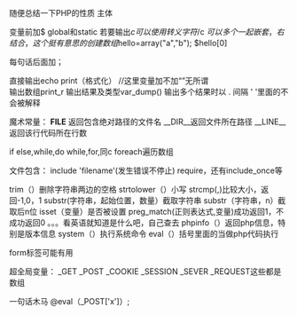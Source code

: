 ﻿随便总结一下PHP的性质
主体<?php      ?>

变量前加$
global和static
若要输出$c可以使用转义字符/$c
$可以多个一起嵌套，右结合，这个挺有意思的
创建数组$hello=array("a","b");      $hello[0]

每句话后面加；

直接输出echo print（格式化） //这里变量加不加“”无所谓  
输出数组print_r           输出结果及类型var_dump()                 输出多个结果时以  .  间隔      '  '里面的不会被解释

魔术常量：
__FILE__ 返回包含绝对路径的文件名
__DIR__返回文件所在路径
__LINE__返回该行代码所在行数

if else,while,do while,for,同c
foreach遍历数组

文件包含：
include 'filename'(发生错误不停止)
require，还有include_once等

trim（）删除字符串两边的空格
strtolower（）小写
strcmp(,)比较大小，返回-1,0，1
substr(字符串，起始位置，数量）截取字符串        substr（字符串，n）截取后n位
isset（变量）是否被设置
preg_match(正则表达式,变量)成功返回1，不成功返回0
。。。看英语就知道是什么吧，自己查去
phpinfo（）返回php信息，特别是版本信息
system（）执行系统命令
eval（）括号里面的当做php代码执行

form标签可能有用

超全局变量：
_GET _POST _COOKIE _SESSION _SEVER _REQUEST这些都是数组

一句话木马
@eval（_POST['x']）;


 


